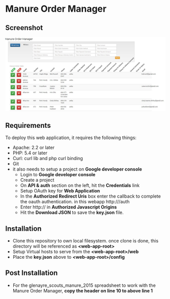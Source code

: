 # Manure Order Manager

## Screenshot
![screenshot](/screenshot.JPG?raw=true "Screenshot")

## Requirements 
To deploy this web application,  it requires the following things:
* Apache: 2.2 or later
* PHP: 5.4 or later
* Curl: curl lib and php curl binding
* Git
* it also needs to setup a project on **Google developer console**
  * Login to **Google developer console**
  * Create a project
  * On **API & auth** section on the left, hit the **Credentials** link
  * Setup OAuth key for **Web Application**
  * In the **Authorized Redirect Uris** box enter the callback to complete the oauth authentication. in this webapp http://<domain>/auth
  * Enter http://<domain> in **Authorized Javascript Origins**
  * Hit the **Download JSON** to save the **key.json** file.
  
## Installation
* Clone this repository to own local filesystem. once clone is done, this directory will be referenced as **&lt;web-app-root&gt;**
* Setup Virtual hosts to serve from the **&lt;web-app-root&gt;/web**
* Place the **key.json** above to **&lt;web-app-root&gt;/config**

## Post Installation
* For the glenayre_scouts_manure_2015 spreadsheet to work with the Manure Order Manager, **copy the header on line 10 to above line 1**
